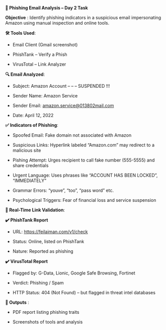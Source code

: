 **📧 Phishing Email Analysis – Day 2 Task**

**Objective** : 
Identify phishing indicators in a suspicious email impersonating Amazon using manual inspection and online tools.


**🛠️ Tools Used**:

- Email Client (Gmail screenshot)

- PhishTank – Verify a Phish

- VirusTotal – Link Analyzer


**🔍 Email Analyzed**: 

- Subject: Amazon Account – – – SUSPENDED !!!

- Sender Name: Amazon Service

- Sender Email: amazon.service@013802mail.com

- Date: April 12, 2022


**✅ Indicators of Phishing**:

- Spoofed Email: Fake domain not associated with Amazon

- Suspicious Links: Hyperlink labeled “Amazon.com” may redirect to a malicious site

- Pishing Attempt: Urges recipient to call fake number (555-5555) and share credentials

- Urgent Language: Uses phrases like “ACCOUNT HAS BEEN LOCKED”, “IMMEDIATELY”

- Grammar Errors: “youve”, “too”, “pass word” etc.

- Psychological Triggers: Fear of financial loss and service suspension
  

**🔐 Real-Time Link Validation**:

**✔️ PhishTank Report**

- URL: https://feilaiman.com/v1/check

- Status: Online, listed on PhishTank

- Nature: Reported as phishing
  

**✔️ VirusTotal Report**

- Flagged by: G-Data, Lionic, Google Safe Browsing, Fortinet

- Verdict: Phishing / Spam

- HTTP Status: 404 (Not Found) – but flagged in threat intel databases



**📄 Outputs** :

- PDF report listing phishing traits

- Screenshots of tools and analysis
